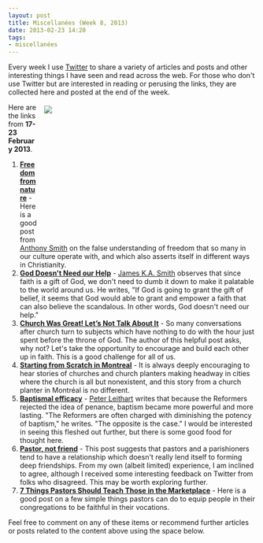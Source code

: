 ```yaml
---
layout: post
title: Miscellanées (Week 8, 2013)
date: 2013-02-23 14:20
tags:
- miscellanées
---
```

<p>Every week I use <a href="http://twitter.com/jakebelder">Twitter</a> to                      share a variety of articles and posts and other            interesting         things  I     have seen and read across  the  web.   For        those who   don't   use      Twitter  but    are   interested   in      reading  or  perusing   the   links,   they    are    collected    here        and posted  at the  end  of  the   week.</p>
<div style="float: right; margin: 5px 1px 0px 15px; width: 430px; height: 280px;"><img src="https://dl.dropbox.com/u/3897986/Jake%20Blog%20Images/montreal2.jpg" /></div>
<p>Here are the links from <strong>17-23 February 2013</strong>.</p>
<ol>
<li><a href="http://www.anthonysmith.me.uk/2013/02/18/freedom-from-nature/" target="_blank"><strong>Freedom from nature</strong></a> - Here is a good post from <a href="http://twitter.com/anthonyjsmith" target="_blank">Anthony Smith</a> on the false understanding of freedom that so many in our culture operate with, and which also asserts itself in different ways in Christianity.</li>
<li><a href="http://forsclavigera.blogspot.co.uk/2013/02/monday-morning-musing-god-doesnt-need.html" target="_blank"><strong>God Doesn't Need our Help</strong></a> - <a href="http://twitter.com/james_ka_smith" target="_blank">James K.A. Smith</a> observes that since faith is a gift of God, we don't need to dumb it down to make it palatable to the world around us. He writes, "If God is going to grant the gift of belief, it seems that God would  able to grant and empower a faith that can also believe the scandalous.  In other words, God doesn't need our help."</li>
<li><strong><a href="http://thegospelcoalition.org/blogs/tgc/2013/02/18/church-was-great-lets-not-talk-about-it/" target="_blank">Church Was Great! Let&rsquo;s Not Talk About It</a></strong> - So many conversations after church turn to subjects which have nothing to do with the hour just spent before the throne of God. The author of this helpful post asks, why not? Let's take the opportunity to encourage and build each other up in faith. This is a good challenge for all of us.</li>
<li><a href="http://redeemercitytocity.com/blog/view.jsp?Blog_param=464&amp;buffer_share=07d8a&amp;utm_source=buffer" target="_blank"><strong>Starting from Scratch in Montreal</strong></a> - It is always deeply encouraging to hear stories of churches and church planters making headway in cities where the church is all but nonexistent, and this story from a church planter in Montr&eacute;al is no different.</li>
<li><a href="http://www.firstthings.com/blogs/leithart/2013/02/18/baptismal-efficacy-2/" target="_blank"><strong>Baptismal efficacy</strong></a> - <a href="http://twitter.com/PLeithart" target="_blank">Peter Leithart</a> writes that because the Reformers rejected the idea of penance, baptism became more powerful and more lasting. "The Reformers are often charged with diminishing the potency of baptism," he writes. "The opposite is the case." I would be interested in seeing this fleshed out further, but there is some good food for thought here.</li>
<li><a href="http://www.christiancentury.org/article/2012-12/pastor-not-friend" target="_blank"><strong>Pastor, not friend</strong></a> - This post suggests that pastors and a parishioners tend to have a relationship which doesn't really lend itself to forming deep friendships. From my own (albeit limited) experience, I am inclined to agree, although I received some interesting feedback on Twitter from folks who disagreed. This may be worth exploring further.</li>
<li><a href="http://www.9marks.org/blog/7-things-pastors-should-teach-those-marketplace" target="_blank"><strong>7 Things Pastors Should Teach Those in the Marketplace</strong></a> - Here is a good post on a few simple things pastors can do to equip people in their congregations to be faithful in their vocations.</li>
</ol>

Feel free to comment on any of these items or recommend further                    articles     or posts related to the content above using  the      space              below.
